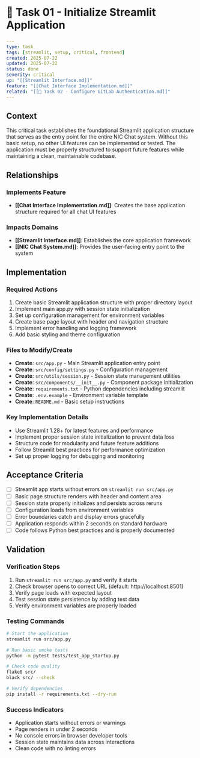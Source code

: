 # 🔴 Task 01 - Initialize Streamlit Application

```yaml
---
type: task
tags: [streamlit, setup, critical, frontend]
created: 2025-07-22
updated: 2025-07-22
status: done
severity: critical
up: "[[Streamlit Interface.md]]"
feature: "[[Chat Interface Implementation.md]]"
related: "[[🔴 Task 02 - Configure GitLab Authentication.md]]"
---
```

## Context

This critical task establishes the foundational Streamlit application structure that serves as the entry point for the entire NIC Chat system. Without this basic setup, no other UI features can be implemented or tested. The application must be properly structured to support future features while maintaining a clean, maintainable codebase.

## Relationships

### Implements Feature

- **[[Chat Interface Implementation.md]]**: Creates the base application structure required for all chat UI features

### Impacts Domains

- **[[Streamlit Interface.md]]**: Establishes the core application framework
- **[[NIC Chat System.md]]**: Provides the user-facing entry point to the system

## Implementation

### Required Actions

1. Create basic Streamlit application structure with proper directory layout
2. Implement main app.py with session state initialization
3. Set up configuration management for environment variables
4. Create base page layout with header and navigation structure
5. Implement error handling and logging framework
6. Add basic styling and theme configuration

### Files to Modify/Create

- **Create**: `src/app.py` - Main Streamlit application entry point
- **Create**: `src/config/settings.py` - Configuration management
- **Create**: `src/utils/session.py` - Session state management utilities
- **Create**: `src/components/__init__.py` - Component package initialization
- **Create**: `requirements.txt` - Python dependencies including streamlit
- **Create**: `.env.example` - Environment variable template
- **Create**: `README.md` - Basic setup instructions

### Key Implementation Details

- Use Streamlit 1.28+ for latest features and performance
- Implement proper session state initialization to prevent data loss
- Structure code for modularity and future feature additions
- Follow Streamlit best practices for performance optimization
- Set up proper logging for debugging and monitoring

## Acceptance Criteria

- [ ] Streamlit app starts without errors on `streamlit run src/app.py`
- [ ] Basic page structure renders with header and content area
- [ ] Session state properly initializes and persists across reruns
- [ ] Configuration loads from environment variables
- [ ] Error boundaries catch and display errors gracefully
- [ ] Application responds within 2 seconds on standard hardware
- [ ] Code follows Python best practices and is properly documented

## Validation

### Verification Steps

1. Run `streamlit run src/app.py` and verify it starts
2. Check browser opens to correct URL (default: http://localhost:8501)
3. Verify page loads with expected layout
4. Test session state persistence by adding test data
5. Verify environment variables are properly loaded

### Testing Commands

```bash
# Start the application
streamlit run src/app.py

# Run basic smoke tests
python -m pytest tests/test_app_startup.py

# Check code quality
flake8 src/
black src/ --check

# Verify dependencies
pip install -r requirements.txt --dry-run
```

### Success Indicators

- Application starts without errors or warnings
- Page renders in under 2 seconds
- No console errors in browser developer tools
- Session state maintains data across interactions
- Clean code with no linting errors